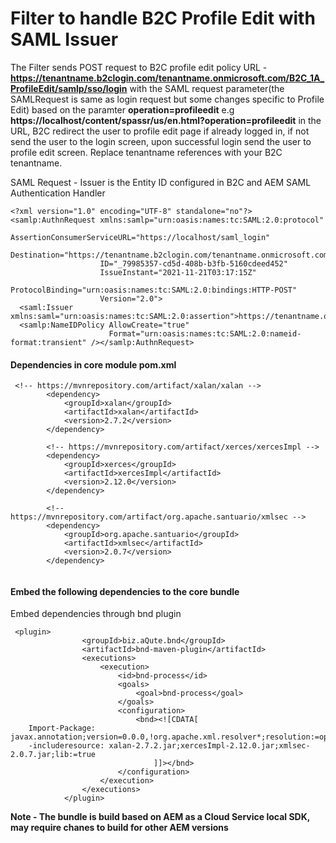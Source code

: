 # Filter to handle B2C Profile Edit with SAML Issuer

The Filter sends POST request to B2C profile edit policy URL - **https://tenantname.b2clogin.com/tenantname.onmicrosoft.com/B2C_1A_ProfileEdit/samlp/sso/login** with the SAML request parameter(the SAMLRequest is same as login request but some changes specific to Profile Edit) based on the paramter **operation=profileedit** e.g **https://localhost/content/spassr/us/en.html?operation=profileedit** in the URL, B2C redirect the user to profile edit page if already logged in, if not send the user to the login screen, upon successful login send the user to profile edit screen. Replace tenantname references with your B2C tenantname.

SAML Request - Issuer is the Entity ID configured in B2C and AEM SAML Authentication Handler

```
<?xml version="1.0" encoding="UTF-8" standalone="no"?>
<samlp:AuthnRequest xmlns:samlp="urn:oasis:names:tc:SAML:2.0:protocol"
                    AssertionConsumerServiceURL="https://localhost/saml_login"
                    Destination="https://tenantname.b2clogin.com/tenantname.onmicrosoft.com/B2C_1A_ProfileEdit/samlp/sso/login"
                    ID="_79985357-cd5d-408b-b3fb-5160cdeed452"
                    IssueInstant="2021-11-21T03:17:15Z"
                    ProtocolBinding="urn:oasis:names:tc:SAML:2.0:bindings:HTTP-POST"
                    Version="2.0">
  <saml:Issuer xmlns:saml="urn:oasis:names:tc:SAML:2.0:assertion">https://tenantname.onmicrosoft.com</saml:Issuer>
  <samlp:NameIDPolicy AllowCreate="true"
                      Format="urn:oasis:names:tc:SAML:2.0:nameid-format:transient" /></samlp:AuthnRequest>
```

#### Dependencies in core module pom.xml

```
 <!-- https://mvnrepository.com/artifact/xalan/xalan -->
		<dependency>
		    <groupId>xalan</groupId>
		    <artifactId>xalan</artifactId>
		    <version>2.7.2</version>
		</dependency>
		
		<!-- https://mvnrepository.com/artifact/xerces/xercesImpl -->
		<dependency>
		    <groupId>xerces</groupId>
		    <artifactId>xercesImpl</artifactId>
		    <version>2.12.0</version>
		</dependency>
		
		<!-- https://mvnrepository.com/artifact/org.apache.santuario/xmlsec -->
		<dependency>
		    <groupId>org.apache.santuario</groupId>
		    <artifactId>xmlsec</artifactId>
		    <version>2.0.7</version>
		</dependency>
		
```
#### Embed the following dependencies to the core bundle

Embed dependencies through bnd plugin

```
 <plugin>
                <groupId>biz.aQute.bnd</groupId>
                <artifactId>bnd-maven-plugin</artifactId>
                <executions>
                    <execution>
                        <id>bnd-process</id>
                        <goals>
                            <goal>bnd-process</goal>
                        </goals>
                        <configuration>
                            <bnd><![CDATA[
	Import-Package: javax.annotation;version=0.0.0,!org.apache.xml.resolver*;resolution:=optional;version=0.0.0,!org.apache.xml.serializer;resolution:=optional;version=0.0.0,!sun.io;resolution:=optional;version=0.0.0,*
	-includeresource: xalan-2.7.2.jar;xercesImpl-2.12.0.jar;xmlsec-2.0.7.jar;lib:=true
                                ]]></bnd>
                        </configuration>
                    </execution>
                </executions>
            </plugin>
```

**Note - The bundle is build based on AEM as a Cloud Service local SDK, may require chanes to build for other AEM versions**